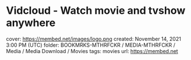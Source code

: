 # Vidcloud - Watch movie and tvshow anywhere

cover: https://membed.net/images/logo.png
created: November 14, 2021 3:00 PM (UTC)
folder: BOOKMRKS-MTHRFCKR / MEDIA-MTHRFCKR / Media / Media Download / Movies
tags: movies
url: https://membed.net